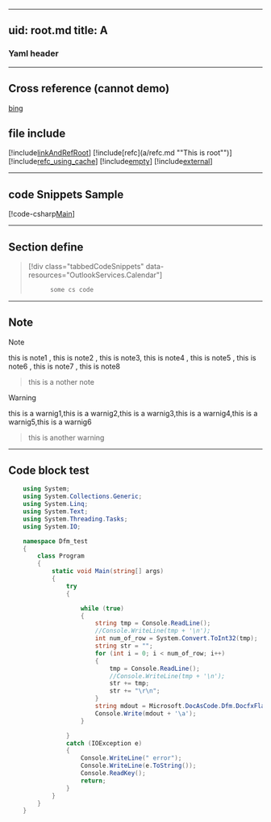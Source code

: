 
---
uid: root.md
title: A
---
### Yaml header

-------

## Cross reference (**cannot demo**)
[bing](BuildTest/program.cs)

## file include
[!include[linkAndRefRoot](b/linkAndRefRoot.md)]
[!include[refc](a/refc.md ""This is root"")]
[!include[refc_using_cache](a/refc.md)]
[!include[empty](empty.md)]
[!include[external](http://microsoft.com/a.md)]

------


## code Snippets Sample

[!code-csharp[Main](Program.cs)]


------

## Section define
> [!div class="tabbedCodeSnippets" data-resources="OutlookServices.Calendar"]
> ```cs
>       some cs code
> ```


-------
## Note
> [!NOTE]
> this is note1 , this is note2 , this is note3, this is note4 , this is note5 , this is note6 , this is note7 , this is note8

> this is a nother note

> [!WARNING]
> this is a warnig1,this is a warnig2,this is a warnig3,this is a warnig4,this is a warnig5,this is a warnig6

> this is another warning

--------
## Code block test
```cs
    using System;
    using System.Collections.Generic;
    using System.Linq;
    using System.Text;
    using System.Threading.Tasks;
    using System.IO;

    namespace Dfm_test
    {
        class Program
        {
            static void Main(string[] args)
            {
                try
                {

                    while (true)
                    {
                        string tmp = Console.ReadLine();
                        //Console.WriteLine(tmp + '\n');
                        int num_of_row = System.Convert.ToInt32(tmp);
                        string str = "";
                        for (int i = 0; i < num_of_row; i++)
                        {
                            tmp = Console.ReadLine();
                            //Console.WriteLine(tmp + '\n');
                            str += tmp;
                            str += "\r\n";
                        }            
                        string mdout = Microsoft.DocAsCode.Dfm.DocfxFlavoredMarked.Markup(str);
                        Console.Write(mdout + '\a');
                    }

                }
                catch (IOException e)
                {
                    Console.WriteLine(" error");
                    Console.WriteLine(e.ToString());
                    Console.ReadKey();
                    return;
                }
            }
        }
    }
```
